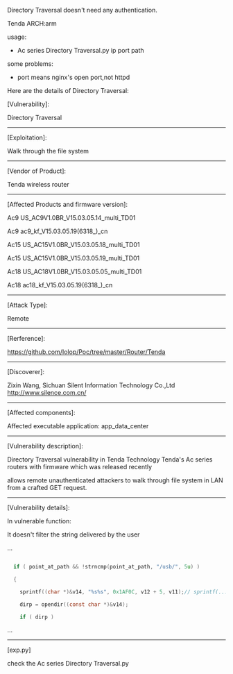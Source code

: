 Directory Traversal doesn't need any authentication.

Tenda ARCH:arm

usage: 

- Ac series Directory Traversal.py ip port path

some problems: 

- port means nginx's open port,not httpd


Here are the details of Directory Traversal:

[Vulnerability]:

Directory Traversal

-----------------------------

[Exploitation]:

Walk through the file system

-----------------------------

[Vendor of Product]:

Tenda wireless router

-----------------------------

[Affected Products and firmware version]:

Ac9   US_AC9V1.0BR_V15.03.05.14_multi_TD01

Ac9   ac9_kf_V15.03.05.19(6318_)_cn

Ac15  US_AC15V1.0BR_V15.03.05.18_multi_TD01

Ac15  US_AC15V1.0BR_V15.03.05.19_multi_TD01

Ac18  US_AC18V1.0BR_V15.03.05.05_multi_TD01

Ac18  ac18_kf_V15.03.05.19(6318_)_cn

-----------------------------

[Attack Type]:

Remote

-----------------------------

[Rerference]:

https://github.com/Iolop/Poc/tree/master/Router/Tenda

-----------------------------

[Discoverer]:

Zixin Wang, Sichuan Silent Information Technology Co.,Ltd http://www.silence.com.cn/

-----------------------------

[Affected components]:

Affected executable application: app_data_center

-----------------------------

[Vulnerability description]:

Directory Traversal vulnerability in Tenda Technology Tenda's Ac series routers with firmware which was released recently 

allows remote unauthenticated attackers to walk through file system in LAN from a crafted GET request.

-----------------------------

[Vulnerability details]:

In vulnerable function:

It doesn't filter the string delivered by the user

...

```c

  if ( point_at_path && !strncmp(point_at_path, "/usb/", 5u) )

  {

    sprintf((char *)&v14, "%s%s", 0x1AF0C, v12 + 5, v11);// sprintf(..../var/etc/upan,point_at_path)

    dirp = opendir((const char *)&v14);

    if ( dirp )

```

...

-----------------------------

[exp.py]

check the Ac series Directory Traversal.py


